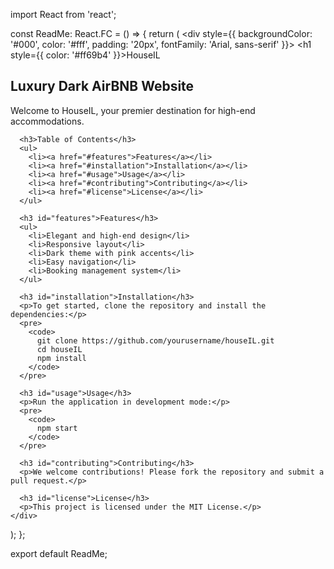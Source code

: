 import React from 'react';

const ReadMe: React.FC = () => {
  return (
    <div style={{ backgroundColor: '#000', color: '#fff', padding: '20px', fontFamily: 'Arial, sans-serif' }}>
      <h1 style={{ color: '#ff69b4' }}>HouseIL</h1>
      <h2>Luxury Dark AirBNB Website</h2>
      <p>Welcome to HouseIL, your premier destination for high-end accommodations.</p>
      
      <h3>Table of Contents</h3>
      <ul>
        <li><a href="#features">Features</a></li>
        <li><a href="#installation">Installation</a></li>
        <li><a href="#usage">Usage</a></li>
        <li><a href="#contributing">Contributing</a></li>
        <li><a href="#license">License</a></li>
      </ul>

      <h3 id="features">Features</h3>
      <ul>
        <li>Elegant and high-end design</li>
        <li>Responsive layout</li>
        <li>Dark theme with pink accents</li>
        <li>Easy navigation</li>
        <li>Booking management system</li>
      </ul>

      <h3 id="installation">Installation</h3>
      <p>To get started, clone the repository and install the dependencies:</p>
      <pre>
        <code>
          git clone https://github.com/yourusername/houseIL.git
          cd houseIL
          npm install
        </code>
      </pre>

      <h3 id="usage">Usage</h3>
      <p>Run the application in development mode:</p>
      <pre>
        <code>
          npm start
        </code>
      </pre>

      <h3 id="contributing">Contributing</h3>
      <p>We welcome contributions! Please fork the repository and submit a pull request.</p>

      <h3 id="license">License</h3>
      <p>This project is licensed under the MIT License.</p>
    </div>
  );
};

export default ReadMe;